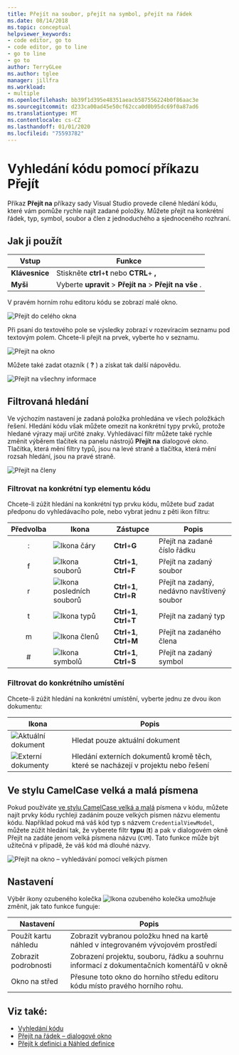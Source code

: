 ```yaml
---
title: Přejít na soubor, přejít na symbol, přejít na řádek
ms.date: 08/14/2018
ms.topic: conceptual
helpviewer_keywords:
- code editor, go to
- code editor, go to line
- go to line
- go to
author: TerryGLee
ms.author: tglee
manager: jillfra
ms.workload:
- multiple
ms.openlocfilehash: bb39f1d395e48351aeacb587556224b0f86aac3e
ms.sourcegitcommit: d233ca00ad45e50cf62cca0d0b95dc69f0a87ad6
ms.translationtype: MT
ms.contentlocale: cs-CZ
ms.lasthandoff: 01/01/2020
ms.locfileid: "75593782"
---
```

# <a name="find-code-using-go-to-commands"></a>Vyhledání kódu pomocí příkazu Přejít

Příkaz **Přejít na** příkazy sady Visual Studio provede cílené hledání kódu, které vám pomůže rychle najít zadané položky. Můžete přejít na konkrétní řádek, typ, symbol, soubor a člen z jednoduchého a sjednoceného rozhraní.

## <a name="how-to-use-it"></a>Jak ji použít

Vstup | Funkce
------------ | ---
**Klávesnice** | Stiskněte **ctrl**+**t** nebo **CTRL**+ **,**
**Myši** | Vyberte **upravit** > **Přejít na** > **Přejít na vše** .

V pravém horním rohu editoru kódu se zobrazí malé okno.

![Přejít do celého okna](media/go-to-all.png)

Při psaní do textového pole se výsledky zobrazí v rozevíracím seznamu pod textovým polem. Chcete-li přejít na prvek, vyberte ho v seznamu.

![Přejít na okno](../ide/media/vside_navigatetowindow.png)

Můžete také zadat otazník ( **?** ) a získat tak další nápovědu.

![Přejít na všechny informace](media/go-to-all-help.png)

## <a name="filtered-searches"></a>Filtrovaná hledání

Ve výchozím nastavení je zadaná položka prohledána ve všech položkách řešení. Hledání kódu však můžete omezit na konkrétní typy prvků, protože hledané výrazy mají určité znaky. Vyhledávací filtr můžete také rychle změnit výběrem tlačítek na panelu nástrojů **Přejít na** dialogové okno. Tlačítka, která mění filtry typů, jsou na levé straně a tlačítka, která mění rozsah hledání, jsou na pravé straně.

![Přejít na členy](../ide/media/vside_navigation_toolbar.png)

### <a name="filter-to-a-specific-type-of-code-element"></a>Filtrovat na konkrétní typ elementu kódu

Chcete-li zúžit hledání na konkrétní typ prvku kódu, můžete buď zadat předponu do vyhledávacího pole, nebo vybrat jednu z pěti ikon filtru:

Předvolba | Ikona | Zástupce | Popis
:-: | - | - | -
:| ![Ikona čáry](media/gotoall-line-icon.png) | **Ctrl**+**G** | Přejít na zadané číslo řádku
f| ![Ikona souborů](media/gotoall-files-icon.png) | **Ctrl**+**1**, **Ctrl**+**F** | Přejít na zadaný soubor
r| ![Ikona posledních souborů](media/gotoall-recent-files-icon.png) | **Ctrl**+**1**, **Ctrl**+**R** | Přejít na zadaný, nedávno navštívený soubor
t| ![Ikona typů](media/gotoall-types-icon.png) | **Ctrl**+**1**, **Ctrl**+**T** | Přejít na zadaný typ
m| ![Ikona členů](media/gotoall-members-icon.png) | **Ctrl**+**1**, **Ctrl**+**M** | Přejít na zadaného člena
\#| ![Ikona symbolů](media/gotoall-symbols-icon.png) | **Ctrl**+**1**, **Ctrl**+**S** | Přejít na zadaný symbol

### <a name="filter-to-a-specific-location"></a>Filtrovat do konkrétního umístění

Chcete-li zúžit hledání na konkrétní umístění, vyberte jednu ze dvou ikon dokumentu:

Ikona | Popis
---- | ---
![Aktuální dokument](media/gotoall_currentdocument.png) | Hledat pouze aktuální dokument
![Externí dokumenty](media/gotoall_external.png) | Hledání externích dokumentů kromě těch, které se nacházejí v projektu nebo řešení

## <a name="camel-casing"></a>Ve stylu CamelCase velká a malá písmena

Pokud používáte [ve stylu CamelCase velká a malá](https://en.wikipedia.org/wiki/Camel_case) písmena v kódu, můžete najít prvky kódu rychleji zadáním pouze velkých písmen názvu elementu kódu. Například pokud má váš kód typ s názvem `CredentialViewModel`, můžete zúžit hledání tak, že vyberete filtr **typu** (**t**) a pak v dialogovém okně Přejít na zadáte jenom velká písmena názvu (`CVM`). Tato funkce může být užitečná v případě, že váš kód má dlouhé názvy.

![Přejít na okno – vyhledávání pomocí velkých písmen](../ide/media/vside_capitalsearch.png)

## <a name="settings"></a>Nastavení

Výběr ikony ozubeného kolečka ![Ikona ozubeného kolečka](media/gotoall_gear.png) umožňuje změnit, jak tato funkce funguje:

Nastavení | Popis
------- | ---
Použít kartu náhledu | Zobrazit vybranou položku hned na kartě náhled v integrovaném vývojovém prostředí
Zobrazit podrobnosti | Zobrazení projektu, souboru, řádku a souhrnu informací z dokumentačních komentářů v okně
Okno na střed | Přesune toto okno do horního středu editoru kódu místo pravého horního rohu.

## <a name="see-also"></a>Viz také:

- [Vyhledání kódu](../ide/navigating-code.md)
- [Přejít na řádek – dialogové okno](../ide/reference/go-to-line.md)
- [Přejít k definici a Náhled definice](../ide/go-to-and-peek-definition.md)
